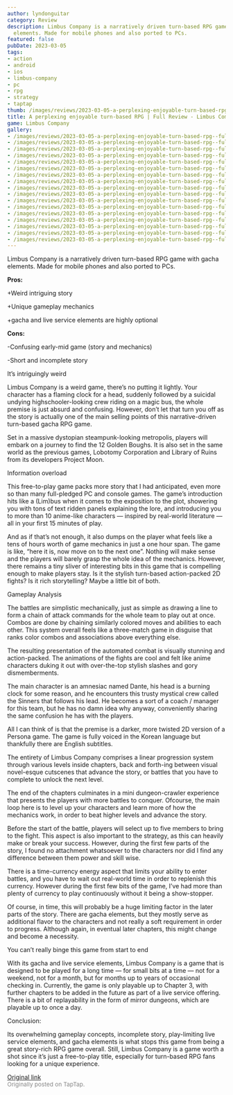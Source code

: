 ```yaml
---
author: lyndonguitar
category: Review
description: Limbus Company is a narratively driven turn-based RPG game with gacha
  elements. Made for mobile phones and also ported to PCs.
featured: false
pubDate: 2023-03-05
tags:
- action
- android
- ios
- limbus-company
- pc
- rpg
- strategy
- taptap
thumb: /images/reviews/2023-03-05-a-perplexing-enjoyable-turn-based-rpg--full-review---limbus-company-0.avif
title: A perplexing enjoyable turn-based RPG | Full Review - Limbus Company
game: Limbus Company
gallery:
- /images/reviews/2023-03-05-a-perplexing-enjoyable-turn-based-rpg--full-review---limbus-company-0.avif
- /images/reviews/2023-03-05-a-perplexing-enjoyable-turn-based-rpg--full-review---limbus-company-1.avif
- /images/reviews/2023-03-05-a-perplexing-enjoyable-turn-based-rpg--full-review---limbus-company-2.avif
- /images/reviews/2023-03-05-a-perplexing-enjoyable-turn-based-rpg--full-review---limbus-company-3.avif
- /images/reviews/2023-03-05-a-perplexing-enjoyable-turn-based-rpg--full-review---limbus-company-4.avif
- /images/reviews/2023-03-05-a-perplexing-enjoyable-turn-based-rpg--full-review---limbus-company-5.avif
- /images/reviews/2023-03-05-a-perplexing-enjoyable-turn-based-rpg--full-review---limbus-company-6.avif
- /images/reviews/2023-03-05-a-perplexing-enjoyable-turn-based-rpg--full-review---limbus-company-7.avif
- /images/reviews/2023-03-05-a-perplexing-enjoyable-turn-based-rpg--full-review---limbus-company-8.avif
- /images/reviews/2023-03-05-a-perplexing-enjoyable-turn-based-rpg--full-review---limbus-company-9.avif
- /images/reviews/2023-03-05-a-perplexing-enjoyable-turn-based-rpg--full-review---limbus-company-10.avif
- /images/reviews/2023-03-05-a-perplexing-enjoyable-turn-based-rpg--full-review---limbus-company-11.avif
- /images/reviews/2023-03-05-a-perplexing-enjoyable-turn-based-rpg--full-review---limbus-company-12.avif
- /images/reviews/2023-03-05-a-perplexing-enjoyable-turn-based-rpg--full-review---limbus-company-13.avif
- /images/reviews/2023-03-05-a-perplexing-enjoyable-turn-based-rpg--full-review---limbus-company-14.avif
- /images/reviews/2023-03-05-a-perplexing-enjoyable-turn-based-rpg--full-review---limbus-company-15.avif
- /images/reviews/2023-03-05-a-perplexing-enjoyable-turn-based-rpg--full-review---limbus-company-16.avif
---
```

Limbus Company is a narratively driven turn-based RPG game with gacha elements. Made for mobile phones and also ported to PCs.


**Pros:**


+Weird intriguing story

+Unique gameplay mechanics

+gacha and live service elements are highly optional


**Cons:**


-Confusing early-mid game (story and mechanics)

-Short and incomplete story

It’s intriguingly weird

Limbus Company is a weird game, there’s no putting it lightly. Your character has a flaming clock for a head, suddenly followed by a suicidal undying highschooler-looking crew riding on a magic bus, the whole premise is just absurd and confusing. However, don’t let that turn you off as the story is actually one of the main selling points of this narrative-driven turn-based gacha RPG game.

Set in a massive dystopian steampunk-looking metropolis, players will embark on a journey to find the 12 Golden Boughs. It is also set in the same world as the previous games, Lobotomy Corporation and Library of Ruins from its developers Project Moon.

Information overload

This free-to-play game packs more story that I had anticipated, even more so than many full-pledged PC and console games. The game’s introduction hits like a (Lim)bus when it comes to the exposition to the plot, showering you with tons of text ridden panels explaining the lore, and introducing you to more than 10 anime-like characters — inspired by real-world literature — all in your first 15 minutes of play.

And as if that’s not enough, it also dumps on the player what feels like a tens of hours worth of game mechanics in just a one hour span. The game is like, “here it is, now move on to the next one”. Nothing will make sense and the players will barely grasp the whole idea of the mechanics. However, there remains a tiny sliver of interesting bits in this game that is compelling enough to make players stay. Is it the stylish turn-based action-packed 2D fights? Is it rich storytelling? Maybe a little bit of both.

Gameplay Analysis

The battles are simplistic mechanically, just as simple as drawing a line to form a chain of attack commands for the whole team to play out at once. Combos are done by chaining similarly colored moves and abilities to each other.   This system overall feels like a three-match game in disguise that ranks color combos and associations above everything else.

The resulting presentation of the automated combat is visually stunning and action-packed. The animations of the fights are cool and felt like anime characters duking it out with over-the-top stylish slashes and gory dismemberments.

The main character is an amnesiac named Dante, his head is a burning clock for some reason, and he encounters this trusty mystical crew called the Sinners that follows his lead. He becomes a sort of a coach / manager for this team, but he has no damn idea why anyway, conveniently sharing the same confusion he has with the players.

All I can think of is that the premise is a darker, more twisted 2D version of a Persona game. The game is fully voiced in the Korean language but thankfully there are English subtitles.

The entirety of Limbus Company comprises a linear progression system through various levels inside chapters,  back and forth-ing between visual novel-esque cutscenes that advance the story, or battles that you have to complete to unlock the next level.

The end of the chapters culminates in a mini dungeon-crawler experience that presents the players with more battles to conquer. Ofcourse, the main loop here is to level up your characters and learn more of how the mechanics work, in order to beat higher levels and advance the story.

Before the start of the battle, players will select up to five members to bring to the fight. This aspect is also important to the strategy, as this can heavily make or break your success. However, during the first few parts of the story, I found no attachment whatsoever to the characters nor did I find any difference between them power and skill wise.

There is a time-currency energy aspect that limits your ability to enter battles, and you have to wait out real-world time in order to replenish this currency. However during the first few bits of the game, I’ve had more than plenty of currency to play continuously without it being a show-stopper.

Of course, in time, this will probably be a huge limiting factor in the later parts of the story. There are gacha elements, but they mostly serve as additional flavor to the characters and not really a soft requirement in order to progress. Although again, in eventual later chapters, this might change and become a necessity.

You can’t really binge this game from start to end

With its gacha and live service elements, Limbus Company is a game that is designed to be played for a long time — for small bits at a time — not for a weekend, not for a month, but for months up to years of occasional checking in. Currently, the game is only playable up to Chapter 3, with further chapters to be added in the future as part of a live service offering. There is a bit of replayability in the form of mirror dungeons, which are playable up to once a day.

Conclusion:

Its overwhelming gameplay concepts, incomplete story, play-limiting live service elements, and gacha elements is what stops this game from being a great story-rich RPG game overall. Still, Limbus Company is a game worth a shot since it’s just a free-to-play title, especially for turn-based RPG fans looking for a unique experience.

[Original link](https://www.taptap.io/post/4713085)<br><span style="font-size: 0.95em; color: #888;">Originally posted on TapTap.</span>